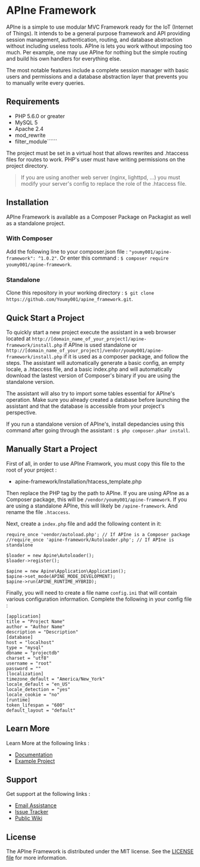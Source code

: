 APIne Framework
================

APIne is a simple to use modular MVC Framework ready for the IoT (Internet of Things). It intends to be a general purpose framework and API providing session management, authentication, routing, and database abstraction without including useless tools. APIne is lets you work without imposing too much. Per example, one may use APIne for nothing but the simple routing and build his own handlers for everything else.

The most notable features include a complete session manager with basic users and permissions and a database abstraction layer that prevents you to manually write every queries.

## Requirements

* PHP 5.6.0 or greater
* MySQL 5
* Apache 2.4
* mod_rewrite
* filter_module``````

The project must be set in a virtual host that allows rewrites and .htaccess files for routes to work. PHP's user must have writing permissions on the project directory.

> If you are using another web server (nginx, lighttpd, ...) you must modify your server's config to replace the role of the .htaccess file.

## Installation

APIne Framework is available as a Composer Package on Packagist as well as a standalone project.

### With Composer

Add the following line to your composer.json file : `"youmy001/apine-framework": ^1.0.2"`.
Or enter this command : `$ composer require youmy001/apine-framework`.

### Standalone

Clone this repository in your working directory : `$ git clone https://github.com/Youmy001/apine_framework.git`.

## Quick Start a Project

To quickly start a new project execute the assistant in a web browser located at `http://[domain_name_of_your_project]/apine-framework/install.php` if APIne is used standalone or `http://[domain_name_of_your_project]/vendor/youmy001/apine-framework/install.php` if it is used as a composer package, and follow the steps. The assistant will automatically generate a basic config, an empty locale, a .htaccess file, and a basic index.php and will automatically download the lastest version of Composer's binary if you are using the standalone version.

The assistant will also try to import some tables essential for APIne's operation. Make sure you already created a database before launching the assistant and that the database is accessible from your project's perspective.

If you run a standalone version of APIne's, install depedancies using this command after going through the assistant : `$ php composer.phar install`.

## Manually Start a Project

First of all, in order to use APIne Framwork, you must copy this file to the root of your project :

- apine-framework/Installation/htacess_template.php

Then replace the PHP tag by the path to APIne. If you are using APIne as a Composer package, this will be `/vendor/youmy001/apine-framework`. If you are using a standalone APIne, this will likely be `/apine-framework`. And rename the file `.htaccess`.

Next, create a `index.php` file and add the following content in it:

    require_once 'vendor/autoload.php'; // If APIne is a Composer package
    //require_once 'apine-framework/Autoloader.php'; // If APIne is standalone
    
    $loader = new Apine\Autoloader();
    $loader->register();
    
    $apine = new Apine\Application\Application();
    $apine->set_mode(APINE_MODE_DEVELOPMENT);
    $apine->run(APINE_RUNTIME_HYBRID);

Finally, you will need to create a file name `config.ini` that will contain various configuration information. Complete the following in your config file :

    [application]
    title = "Project Name"
    author = "Author Name"
    description = "Description"
    [database]
    host = "localhost"
    type = "mysql"
    dbname = "projectdb"
    charset = "utf8"
    username = "root"
    password = ""
    [localization]
    timezone_default = "America/New_York"
    locale_default = "en_US"
    locale_detection = "yes"
    locale_cookie = "no"
    [runtime]
    token_lifespan = "600"
    default_layout = "default"

## Learn More

Learn More at the following links :

- [Documentation](https://github.com/Youmy001/apine-framework/wiki)
- [Example Project](https://github.com/Youmy001/apine-framework-example)

## Support

Get support at the following links :

- [Email Assistance](mailto:tteasdaleroads@gmail.com?subject=Support%20Request%20APIne%20Framework)
- [Issue Tracker](https://github.com/Youmy001/apine-framework/issues)
- [Public Wiki](https://github.com/Youmy001/apine-framework/wiki)

## License

The APIne Framework is distributed under the MIT license. See the [LICENSE file](https://github.com/Youmy001/apine-framework/blob/master/LICENSE) for more information.
